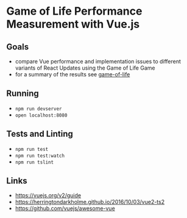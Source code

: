 Game of Life Performance Measurement with Vue.js
===========================================================

Goals
-----

- compare Vue performance and implementation issues to different variants of React Updates using the Game of Life Game
- for a summary of the results see [game-of-life](https://github.com/vanmeegen/game-of-life)

Running
-------

- `npm run devserver`
- `open localhost:8080`
 
Tests and Linting
-----------------
- `npm run test`
- `npm run test:watch`
- `npm run tslint`

Links
-----
- https://vuejs.org/v2/guide
- https://herringtondarkholme.github.io/2016/10/03/vue2-ts2
- https://github.com/vuejs/awesome-vue


